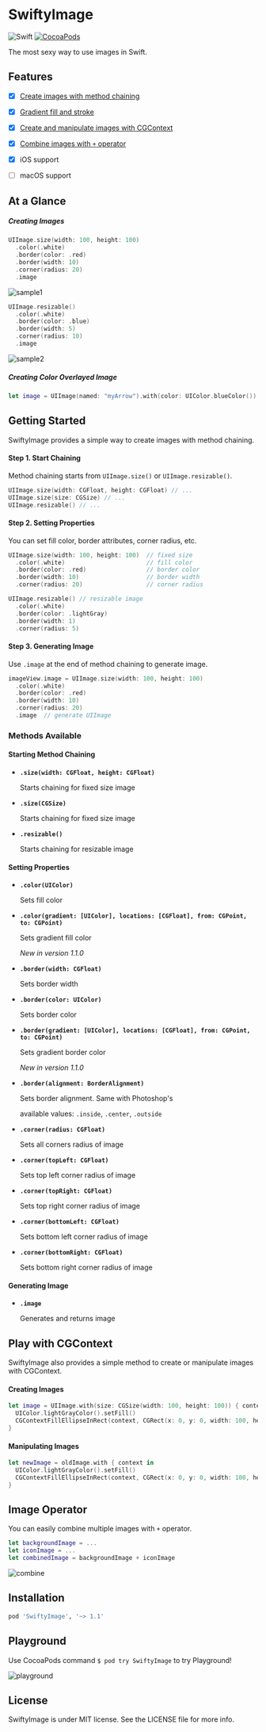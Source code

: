SwiftyImage
===========

![Swift](https://img.shields.io/badge/Swift-3.0-orange.svg)
[![CocoaPods](http://img.shields.io/cocoapods/v/SwiftyImage.svg?style=flat)](https://cocoapods.org/pods/SwiftyImage)

The most sexy way to use images in Swift.


Features
--------

* [x] [Create images with method chaining](#getting-started)
* [x] [Gradient fill and stroke](#methods-available)
* [x] [Create and manipulate images with CGContext](#play-with-cgcontext)
* [x] [Combine images with `+` operator](#image-operator)
* [x] iOS support
* [ ] macOS support


At a Glance
-----------

##### Creating Images

```swift
UIImage.size(width: 100, height: 100)
  .color(.white)
  .border(color: .red)
  .border(width: 10)
  .corner(radius: 20)
  .image
```

![sample1](https://cloud.githubusercontent.com/assets/931655/8675848/106e59ea-2a81-11e5-8e4f-98cfea38bd8e.png)


```swift
UIImage.resizable()
  .color(.white)
  .border(color: .blue)
  .border(width: 5)
  .corner(radius: 10)
  .image
```

![sample2](https://cloud.githubusercontent.com/assets/931655/8675936/514b7f60-2a81-11e5-8806-26036d8e8ba5.png)

##### Creating Color Overlayed Image

```swift
let image = UIImage(named: "myArrow").with(color: UIColor.blueColor())
```


Getting Started
---------------

SwiftyImage provides a simple way to create images with method chaining.


#### Step 1. Start Chaining

Method chaining starts from `UIImage.size()` or `UIImage.resizable()`.

```swift
UIImage.size(width: CGFloat, height: CGFloat) // ...
UIImage.size(size: CGSize) // ...
UIImage.resizable() // ...
```


#### Step 2. Setting Properties

You can set fill color, border attributes, corner radius, etc.

```swift
UIImage.size(width: 100, height: 100)  // fixed size
  .color(.white)                       // fill color
  .border(color: .red)                 // border color
  .border(width: 10)                   // border width
  .corner(radius: 20)                  // corner radius
```

```swift
UIImage.resizable() // resizable image
  .color(.white)
  .border(color: .lightGray)
  .border(width: 1)
  .corner(radius: 5)
```


#### Step 3. Generating Image

Use `.image` at the end of method chaining to generate image.

```swift
imageView.image = UIImage.size(width: 100, height: 100)
  .color(.white)
  .border(color: .red)
  .border(width: 10)
  .corner(radius: 20)
  .image  // generate UIImage
```


### Methods Available

#### Starting Method Chaining

* **`.size(width: CGFloat, height: CGFloat)`**

    Starts chaining for fixed size image

* **`.size(CGSize)`**

    Starts chaining for fixed size image

* **`.resizable()`**

    Starts chaining for resizable image

#### Setting Properties

* **`.color(UIColor)`**

    Sets fill color

* **`.color(gradient: [UIColor], locations: [CGFloat], from: CGPoint, to: CGPoint)`**

    Sets gradient fill color

    *New in version 1.1.0*

* **`.border(width: CGFloat)`**

    Sets border width

* **`.border(color: UIColor)`**

    Sets border color

* **`.border(gradient: [UIColor], locations: [CGFloat], from: CGPoint, to: CGPoint)`**

    Sets gradient border color

    *New in version 1.1.0*

* **`.border(alignment: BorderAlignment)`**

    Sets border alignment. Same with Photoshop's
    
    available values: `.inside`, `.center`, `.outside`

* **`.corner(radius: CGFloat)`**

    Sets all corners radius of image

* **`.corner(topLeft: CGFloat)`**

    Sets top left corner radius of image

* **`.corner(topRight: CGFloat)`**

    Sets top right corner radius of image

* **`.corner(bottomLeft: CGFloat)`**

    Sets bottom left corner radius of image

* **`.corner(bottomRight: CGFloat)`**

    Sets bottom right corner radius of image

#### Generating Image

* **`.image`**

    Generates and returns image


Play with CGContext
-------------------

SwiftyImage also provides a simple method to create or manipulate images with CGContext.

#### Creating Images

```swift
let image = UIImage.with(size: CGSize(width: 100, height: 100)) { context in
  UIColor.lightGrayColor().setFill()
  CGContextFillEllipseInRect(context, CGRect(x: 0, y: 0, width: 100, height: 100))
}
```


#### Manipulating Images

```swift
let newImage = oldImage.with { context in
  UIColor.lightGrayColor().setFill()
  CGContextFillEllipseInRect(context, CGRect(x: 0, y: 0, width: 100, height: 100))
}
```


Image Operator
--------------

You can easily combine multiple images with `+` operator.

```swift
let backgroundImage = ...
let iconImage = ...
let combinedImage = backgroundImage + iconImage
```

![combine](https://cloud.githubusercontent.com/assets/931655/8679414/84fb8e5e-2a95-11e5-89ea-8cfbb7ec761d.png)


Installation
------------

```ruby
pod 'SwiftyImage', '~> 1.1'
```

Playground
----------

Use CocoaPods command `$ pod try SwiftyImage` to try Playground!

![playground](https://cloud.githubusercontent.com/assets/931655/8679576/611e1b9a-2a96-11e5-9f34-debb222f28c6.png)


License
-------

SwiftyImage is under MIT license. See the LICENSE file for more info.
